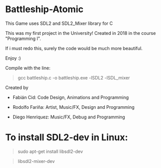 # Battleship-Atomic

This Game uses SDL2 and SDL2_Mixer library for C

This was my first project in the University!
Created in 2018 in the course "Programming I".

If i must redo this, surely the code would be much more beautiful.

Enjoy :)

Compile with the line:

> gcc battleship.c -o battleship.exe -lSDL2 -lSDL_mixer


Created by

- Fabián Cid: Code Design, Animations and Programming

- Rodolfo Fariña: Artist, Music/FX, Design and Programming

- Diego Henriquez: Music/FX, Debug and Programming

# To install SDL2-dev in Linux:

> sudo apt-get install libsdl2-dev

> libsdl2-mixer-dev
